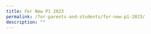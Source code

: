 ```yaml
---
title: For New P1 2023
permalink: /for-parents-and-students/for-new-p1-2023/
description: ""
---
```

